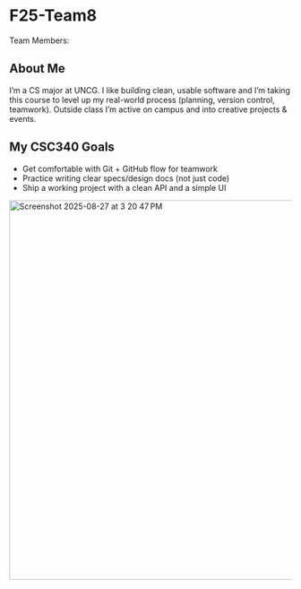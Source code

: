 # F25-Team8
Team Members:


## About Me
I’m a CS major at UNCG. I like building clean, usable software and I’m taking this course to level up my real-world process (planning, version control, teamwork). Outside class I’m active on campus and into creative projects & events.

## My CSC340 Goals
- Get comfortable with Git + GitHub flow for teamwork  
- Practice writing clear specs/design docs (not just code)  
- Ship a working project with a clean API and a simple UI


<img width="1427" height="677" alt="Screenshot 2025-08-27 at 3 20 47 PM" src="https://github.com/user-attachments/assets/6d655da7-dd48-4507-bb48-1e9041c9c76b" />

